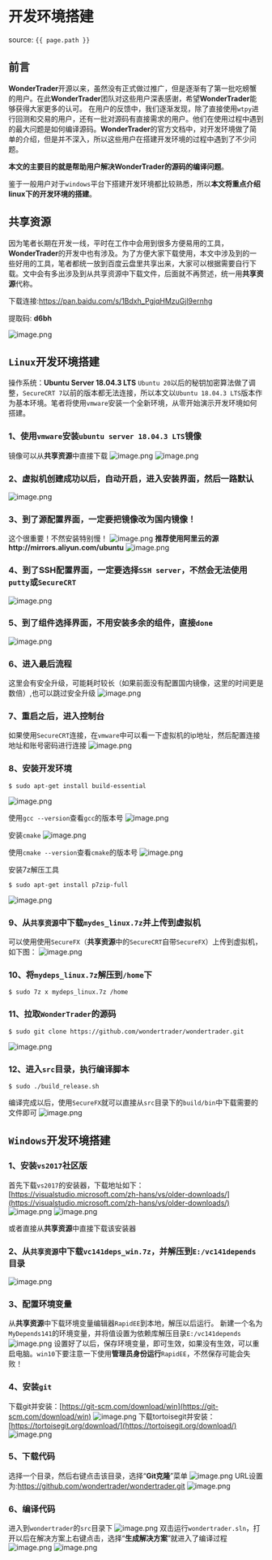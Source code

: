 # 开发环境搭建

source: `{{ page.path }}`

## 前言
**WonderTrader**开源以来，虽然没有正式做过推广，但是逐渐有了第一批吃螃蟹的用户。在此**WonderTrader**团队对这些用户深表感谢，希望**WonderTrader**能够获得大家更多的认可。
在用户的反馈中，我们逐渐发现，除了直接使用`wtpy`进行回测和交易的用户，还有一批对源码有直接需求的用户。他们在使用过程中遇到的最大问题是如何编译源码。**WonderTrader**的官方文档中，对开发环境做了简单的介绍，但是并不深入，所以这些用户在搭建开发环境的过程中遇到了不少问题。

**本文的主要目的就是帮助用户解决WonderTrader的源码的编译问题**。

鉴于一般用户对于`windows`平台下搭建开发环境都比较熟悉，所以**本文将重点介绍linux下的开发环境的搭建**。

## 共享资源
因为笔者长期在开发一线，平时在工作中会用到很多方便易用的工具，**WonderTrader**的开发中也有涉及。为了方便大家下载使用，本文中涉及到的一些好用的工具，笔者都统一放到百度云盘里共享出来，大家可以根据需要自行下载。文中会有多出涉及到从共享资源中下载文件，后面就不再赘述，统一用**共享资源**代称。

下载连接:<https://pan.baidu.com/s/1Bdxh_PgjqHMzuGjl9ernhg>

 提取码: **d6bh**
 
 ![image.png](https://segmentfault.com/img/bVbZLhk)

## `Linux`开发环境搭建
操作系统：**Ubuntu Server 18.04.3 LTS**
`Ubuntu 20`以后的秘钥加密算法做了调整，`SecureCRT 7`以前的版本都无法连接，所以本文以`Ubuntu 18.04.3 LTS`版本作为基本环境。笔者将使用`vmware`安装一个全新环境，从零开始演示开发环境如何搭建。

### 1、使用`vmware`安装`ubuntu server 18.04.3 LTS`镜像
镜像可以从**共享资源**中直接下载
![image.png](https://segmentfault.com/img/bVbZLhw)
![image.png](https://segmentfault.com/img/bVbZLhx)

### 2、虚拟机创建成功以后，自动开启，进入安装界面，然后一路默认
![image.png](https://segmentfault.com/img/bVbZLhM)

### 3、到了源配置界面，一定要把镜像改为国内镜像！
这个很重要！不然安装特别慢！
![image.png](https://segmentfault.com/img/bVbZLhO)
**推荐使用阿里云的源http://mirrors.aliyun.com/ubuntu**
![image.png](https://segmentfault.com/img/bVbZLhP)

### 4、到了SSH配置界面，一定要选择`SSH server`，不然会无法使用`putty`或`SecureCRT`
![image.png](https://segmentfault.com/img/bVbZLhR)

### 5、到了组件选择界面，不用安装多余的组件，直接`done`
![image.png](https://segmentfault.com/img/bVbZLhI)

### 6、进入最后流程
这里会有安全升级，可能耗时较长（如果前面没有配置国内镜像，这里的时间更是数倍）,也可以跳过安全升级
![image.png](https://segmentfault.com/img/bVbZLhV)

### 7、重启之后，进入控制台
如果使用`SecureCRT`连接，在`vmware`中可以看一下虚拟机的ip地址，然后配置连接地址和账号密码进行连接
![image.png](https://segmentfault.com/img/bVbZLh5)

### 8、安装开发环境
```shell
$ sudo apt-get install build-essential
```
![image.png](https://segmentfault.com/img/bVbZLil) 

使用`gcc --version`查看`gcc`的版本号
![image.png](https://segmentfault.com/img/bVbZLin)

安装`cmake`
![image.png](https://segmentfault.com/img/bVbZLio)

使用`cmake --version`查看`cmake`的版本号
![image.png](https://segmentfault.com/img/bVbZLip)

安装7z解压工具
```shell
$ sudo apt-get install p7zip-full
```
![image.png](https://segmentfault.com/img/bVbZLiq)

### 9、从`共享资源`中下载`mydes_linux.7z`并上传到虚拟机
可以使用使用`SecureFX`（**共享资源**中的`SecureCRT`自带`SecureFX`）上传到虚拟机，如下图：
![image.png](https://segmentfault.com/img/bVbZLir)

### 10、将`mydeps_linux.7z`解压到`/home`下
```shell
$ sudo 7z x mydeps_linux.7z /home
```

### 11、拉取`WonderTrader`的源码
```shell
$ sudo git clone https://github.com/wondertrader/wondertrader.git
```
![image.png](https://segmentfault.com/img/bVbZLiz)

### 12、进入`src`目录，执行编译脚本
```shell
$ sudo ./build_release.sh
```
编译完成以后，使用`SecureFX`就可以直接从`src`目录下的`build/bin`中下载需要的文件即可
![image.png](https://segmentfault.com/img/bVbZLiA)


## `Windows`开发环境搭建
### 1、安装`vs2017`社区版
首先下载`vs2017`的安装器，下载地址如下：
[https://visualstudio.microsoft.com/zh-hans/vs/older-downloads/](https://visualstudio.microsoft.com/zh-hans/vs/older-downloads/)
![image.png](https://segmentfault.com/img/bVbZLiR)
![image.png](https://segmentfault.com/img/bVbZLiT)

或者直接从**共享资源**中直接下载该安装器

### 2、从`共享资源`中下载`vc141deps_win.7z`，并解压到`E:/vc141depends`目录
![image.png](https://segmentfault.com/img/bVbZLiY)

### 3、配置环境变量

从**共享资源**中下载环境变量编辑器`RapidEE`到本地，解压以后运行。
新建一个名为`MyDepends141`的环境变量，并将值设置为依赖库解压目录`E:/vc141depends`
![image.png](https://segmentfault.com/img/bVbZLi0)
设置好了以后，保存环境变量，即可生效，如果没有生效，可以重启电脑。`win10`下要注意一下使用**管理员身份运行**`RapidEE`，不然保存可能会失败！

### 4、安装`git`

下载git并安装：[https://git-scm.com/download/win](https://git-scm.com/download/win)
![image.png](https://segmentfault.com/img/bVbZLi4)
下载tortoisegit并安装：[https://tortoisegit.org/download/](https://tortoisegit.org/download/)
![image.png](https://segmentfault.com/img/bVbZLi5)

### 5、下载代码
选择一个目录，然后右键点击该目录，选择“**Git克隆**”菜单
![image.png](https://segmentfault.com/img/bVbZLi8)
URL设置为:<https://github.com/wondertrader/wondertrader.git>
![image.png](https://segmentfault.com/img/bVbZLjc)

### 6、编译代码
进入到`wondertrader`的`src`目录下
![image.png](https://segmentfault.com/img/bVbZLjd)
双击运行`wondertrader.sln`，打开以后在解决方案上右键点击，选择“**生成解决方案**”就进入了编译过程
![image.png](https://segmentfault.com/img/bVbZLje)
![image.png](https://segmentfault.com/img/bVbZLjf)